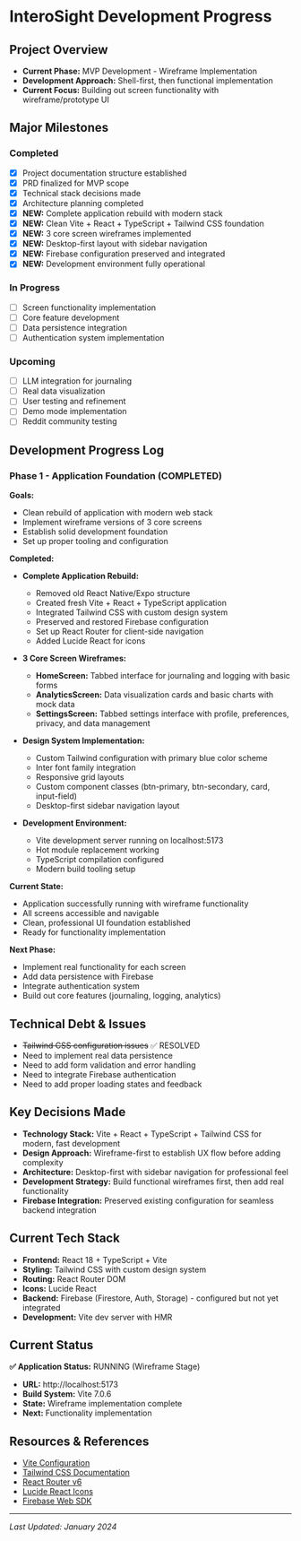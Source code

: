 # InteroSight Development Progress

## Project Overview
- **Current Phase:** MVP Development - Wireframe Implementation
- **Development Approach:** Shell-first, then functional implementation
- **Current Focus:** Building out screen functionality with wireframe/prototype UI

## Major Milestones

### Completed
- [x] Project documentation structure established
- [x] PRD finalized for MVP scope
- [x] Technical stack decisions made
- [x] Architecture planning completed
- [x] **NEW:** Complete application rebuild with modern stack
- [x] **NEW:** Clean Vite + React + TypeScript + Tailwind CSS foundation
- [x] **NEW:** 3 core screen wireframes implemented
- [x] **NEW:** Desktop-first layout with sidebar navigation
- [x] **NEW:** Firebase configuration preserved and integrated
- [x] **NEW:** Development environment fully operational

### In Progress
- [ ] Screen functionality implementation
- [ ] Core feature development
- [ ] Data persistence integration
- [ ] Authentication system implementation

### Upcoming
- [ ] LLM integration for journaling
- [ ] Real data visualization
- [ ] User testing and refinement
- [ ] Demo mode implementation
- [ ] Reddit community testing

## Development Progress Log

### Phase 1 - Application Foundation (COMPLETED)
**Goals:**
- Clean rebuild of application with modern web stack
- Implement wireframe versions of 3 core screens
- Establish solid development foundation
- Set up proper tooling and configuration

**Completed:**
- **Complete Application Rebuild:**
  - Removed old React Native/Expo structure
  - Created fresh Vite + React + TypeScript application
  - Integrated Tailwind CSS with custom design system
  - Preserved and restored Firebase configuration
  - Set up React Router for client-side navigation
  - Added Lucide React for icons

- **3 Core Screen Wireframes:**
  - **HomeScreen:** Tabbed interface for journaling and logging with basic forms
  - **AnalyticsScreen:** Data visualization cards and basic charts with mock data
  - **SettingsScreen:** Tabbed settings interface with profile, preferences, privacy, and data management

- **Design System Implementation:**
  - Custom Tailwind configuration with primary blue color scheme
  - Inter font family integration
  - Responsive grid layouts
  - Custom component classes (btn-primary, btn-secondary, card, input-field)
  - Desktop-first sidebar navigation layout

- **Development Environment:**
  - Vite development server running on localhost:5173
  - Hot module replacement working
  - TypeScript compilation configured
  - Modern build tooling setup

**Current State:**
- Application successfully running with wireframe functionality
- All screens accessible and navigable
- Clean, professional UI foundation established
- Ready for functionality implementation

**Next Phase:**
- Implement real functionality for each screen
- Add data persistence with Firebase
- Integrate authentication system
- Build out core features (journaling, logging, analytics)

## Technical Debt & Issues
- ~~Tailwind CSS configuration issues~~ ✅ RESOLVED
- Need to implement real data persistence
- Need to add form validation and error handling
- Need to integrate Firebase authentication
- Need to add proper loading states and feedback

## Key Decisions Made
- **Technology Stack:** Vite + React + TypeScript + Tailwind CSS for modern, fast development
- **Design Approach:** Wireframe-first to establish UX flow before adding complexity
- **Architecture:** Desktop-first with sidebar navigation for professional feel
- **Development Strategy:** Build functional wireframes first, then add real functionality
- **Firebase Integration:** Preserved existing configuration for seamless backend integration

## Current Tech Stack
- **Frontend:** React 18 + TypeScript + Vite
- **Styling:** Tailwind CSS with custom design system
- **Routing:** React Router DOM
- **Icons:** Lucide React
- **Backend:** Firebase (Firestore, Auth, Storage) - configured but not yet integrated
- **Development:** Vite dev server with HMR

## Current Status
**✅ Application Status:** RUNNING (Wireframe Stage)
- **URL:** http://localhost:5173
- **Build System:** Vite 7.0.6
- **State:** Wireframe implementation complete
- **Next:** Functionality implementation

## Resources & References
- [Vite Configuration](https://vitejs.dev/config/)
- [Tailwind CSS Documentation](https://tailwindcss.com/docs)
- [React Router v6](https://reactrouter.com/docs/en/v6)
- [Lucide React Icons](https://lucide.dev/guide/packages/lucide-react)
- [Firebase Web SDK](https://firebase.google.com/docs/web/setup)

---

*Last Updated: January 2024*
